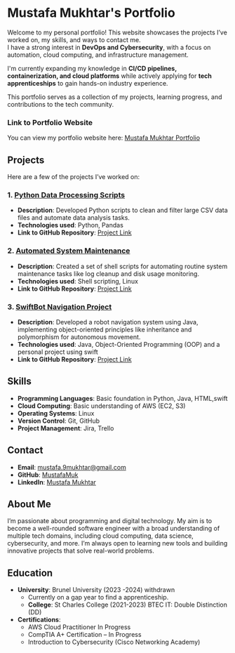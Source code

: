# Mustafa Mukhtar's Portfolio

Welcome to my personal portfolio! This website showcases the projects I’ve worked on, my skills, and ways to contact me.  
I have a strong interest in **DevOps and Cybersecurity**, with a focus on automation, cloud computing, and infrastructure management.  

I'm currently expanding my knowledge in **CI/CD pipelines, containerization, and cloud platforms** while actively applying for **tech apprenticeships** to gain hands-on industry experience.  

This portfolio serves as a collection of my projects, learning progress, and contributions to the tech community.  

### Link to Portfolio Website
You can view my portfolio website here: [Mustafa Mukhtar Portfolio](https://MustafaMuk.github.io/portfolio/)

## Projects

Here are a few of the projects I’ve worked on:

### 1. **[Python Data Processing Scripts](https://github.com/MustafaMuk/portfolio)**
   - **Description**: Developed Python scripts to clean and filter large CSV data files and automate data analysis tasks.
   - **Technologies used**: Python, Pandas
   - **Link to GitHub Repository**: [Project Link](https://github.com/MustafaMuk/portfolio)

### 2. **[Automated System Maintenance](https://github.com/MustafaMuk/portfolio)**
   - **Description**: Created a set of shell scripts for automating routine system maintenance tasks like log cleanup and disk usage monitoring.
   - **Technologies used**: Shell scripting, Linux
   - **Link to GitHub Repository**: [Project Link](https://github.com/MustafaMuk/portfolio)

### 3. **[SwiftBot Navigation Project](https://github.com/MustafaMuk/portfolio)**
   - **Description**: Developed a robot navigation system using Java, implementing object-oriented principles like inheritance and polymorphism for autonomous movement.
   - **Technologies used**: Java, Object-Oriented Programming (OOP) and a personal project using swift 
   - **Link to GitHub Repository**: [Project Link](https://github.com/MustafaMuk/portfolio)

## Skills

- **Programming Languages**: Basic foundation in Python, Java, HTML,swift
- **Cloud Computing**: Basic understanding of AWS (EC2, S3)
- **Operating Systems**: Linux 
- **Version Control**: Git, GitHub
- **Project Management**: Jira, Trello

## Contact

- **Email**: [mustafa.9mukhtar@gmail.com](mailto:mustafa.9mukhtar@gmail.com)
- **GitHub**: [MustafaMuk](https://github.com/MustafaMuk)
- **LinkedIn**: [Mustafa Mukhtar](https://www.linkedin.com/in/mustafa-mukhtar-728414234/)

## About Me

I’m passionate about programming and digital technology. My aim is to become a well-rounded software engineer with a broad understanding of multiple tech domains, including cloud computing, data science, cybersecurity, and more. I’m always open to learning new tools and building innovative projects that solve real-world problems.

## Education

- **University**: Brunel University (2023 -2024) withdrawn
  - Currently on a gap year to find a apprenticeship.
   - **College**: St Charles College (2021-2023)
    BTEC IT: Double Distinction (DD) 
- **Certifications**:
  - AWS Cloud Practitioner In Progress
  - CompTIA A+ Certification – In Progress
  - Introduction to Cybersecurity (Cisco Networking Academy)

